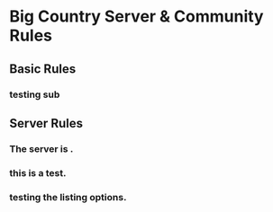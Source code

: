 # Big Country Server & Community Rules

## Basic Rules
### testing sub


## Server Rules
### The server is .
### this is a test.
### testing the listing options.
